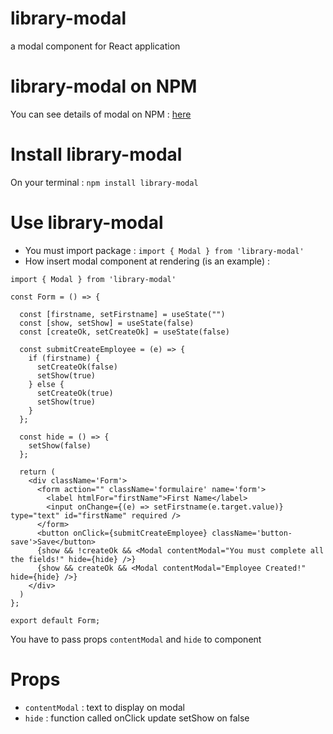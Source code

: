 # library-modal
a modal component for React application

# library-modal on NPM
You can see details of modal on NPM : [here](https://www.npmjs.com/package/library-modal)

# Install library-modal
On your terminal : 
`npm install library-modal`

# Use library-modal
- You must import package : `import { Modal } from 'library-modal'`
- How insert modal component at rendering (is an example) :
```
import { Modal } from 'library-modal'

const Form = () => {

  const [firstname, setFirstname] = useState("")
  const [show, setShow] = useState(false)
  const [createOk, setCreateOk] = useState(false)

  const submitCreateEmployee = (e) => {
    if (firstname) {
      setCreateOk(false)
      setShow(true)
    } else {
      setCreateOk(true)
      setShow(true)
    }
  };
  
  const hide = () => {
    setShow(false)
  };
  
  return (
    <div className='Form'>
      <form action="" className='formulaire' name='form'>
        <label htmlFor="firstName">First Name</label>
        <input onChange={(e) => setFirstname(e.target.value)} type="text" id="firstName" required />
      </form>
      <button onClick={submitCreateEmployee} className='button-save'>Save</button>
      {show && !createOk && <Modal contentModal="You must complete all the fields!" hide={hide} />}
      {show && createOk && <Modal contentModal="Employee Created!" hide={hide} />}
    </div>
  )
};

export default Form;
```
You have to pass props `contentModal` and `hide` to component

# Props
- `contentModal` : text to display on modal
- `hide` : function called onClick update setShow on false

